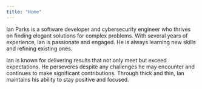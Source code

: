 ```yaml
---
title: "Home"
---
```

Ian Parks is a software developer and cybersecurity engineer who thrives on finding elegant solutions for complex problems. With several years of experience, Ian is passionate and engaged. He is always learning new skills and refining existing ones.

Ian is known for delivering results that not only meet but exceed expectations. He perseveres despite any challenges he may encounter and continues to make significant contributions. Through thick and thin, Ian maintains his ability to stay positive and focused.
